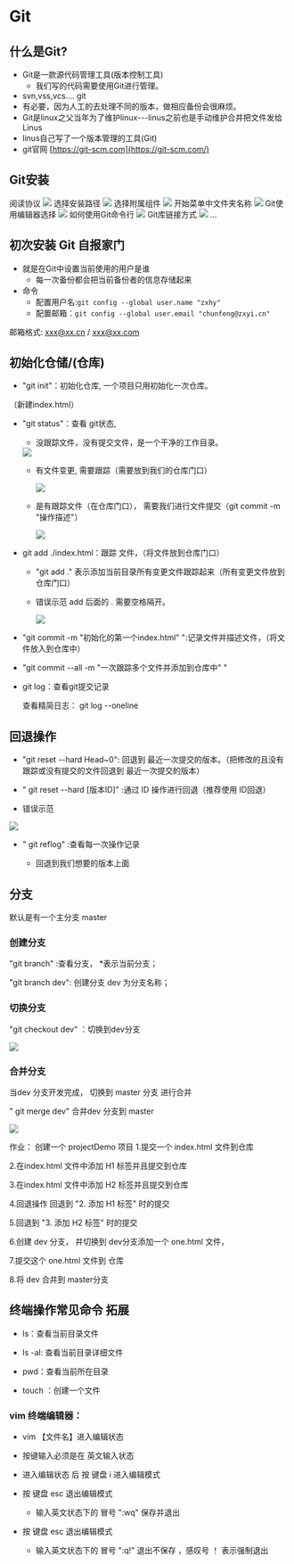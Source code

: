 # Git
## 什么是Git?
- Git是一款源代码管理工具(版本控制工具)
  - 我们写的代码需要使用Git进行管理。
- svn,vss,vcs.... git
- 有必要，因为人工的去处理不同的版本，做相应备份会很麻烦。
- Git是linux之父当年为了维护linux---linus之前也是手动维护合并把文件发给Linus
- linus自己写了一个版本管理的工具(Git)
- git官网 [https://git-scm.com](https://git-scm.com/)

## Git安装
阅读协议
<img src='images/QQ20190731215103.png' />
选择安装路径
<img src='images/QQ20190731215537.png' />
选择附属组件
<img src='images/QQ20190731215749.png' />
开始菜单中文件夹名称
<img src='images/QQ20190731215946.png' />
Git使用编辑器选择
<img src='images/QQ20190731220444.png' />
如何使用Git命令行
<img src='images/QQ20190731220845.png' />
Git库链接方式
<img src='images/QQ20190731221040.png' />
...

## 



## 初次安装 Git 自报家门

- 就是在Git中设置当前使用的用户是谁
	- 每一次备份都会把当前备份者的信息存储起来
- 命令
	- 配置用户名:```git config --global user.name "zxhy"```
	- 配置邮箱：```git config --global user.email "chunfeng@zxyi.cn"```

邮箱格式: xxx@xx.cn / xxx@xx.com

## 初始化仓储/(仓库)

- "git init"：初始化仓库, 一个项目只用初始化一次仓库。

（新建index.html）
- "git status"：查看 git状态,

  - 没跟踪文件，没有提交文件，是一个干净的工作目录。

  <img src="images/20190801_141005.jpg">

  - 有文件变更, 需要跟踪（需要放到我们的仓库门口）

    <img src="images/20190801_141255.jpg">
    
  - 是有跟踪文件（在仓库门口）， 需要我们进行文件提交（git commit -m "操作描述"）

    <img src="images/20190801_141557.jpg">

- git add ./index.html：跟踪 文件，（将文件放到仓库门口）

  - "git add ." 表示添加当前目录所有变更文件跟踪起来（所有变更文件放到仓库门口）

  - 错误示范 add 后面的 . 需要空格隔开。

    <img src="images/20190801_142201.jpg" >

- "git commit -m "初始化的第一个index.html" ":记录文件并描述文件，（将文件放入到仓库中）

-  "git commit --all -m "一次跟踪多个文件并添加到仓库中" "

- git log：查看git提交记录

  查看精简日志： git log --oneline



## 回退操作

- "git reset --hard Head~0": 回退到 最近一次提交的版本。（把修改的且没有跟踪或没有提交的文件回退到 最近一次提交的版本）

- " git reset --hard [版本ID]" :通过 ID 操作进行回退（推荐使用 ID回退）

- 错误示范

<img src="images/20190801_153148.jpg"/>

- " git reflog" :查看每一次操作记录

	- 回退到我们想要的版本上面



##  分支

默认是有一个主分支 master



### 创建分支

"git branch" :查看分支， *表示当前分支；

"git branch dev": 创建分支 dev 为分支名称；



### 切换分支

"git checkout dev" ：切换到dev分支

<img src="images/20190801_162042.jpg"/>

### 合并分支

当dev 分支开发完成， 切换到 master 分支 进行合并

" git merge dev" 合并dev 分支到 master

<img src="images/20190801_163928.jpg" />





作业：
创建一个 projectDemo 项目
1.提交一个 index.html 文件到仓库

2.在index.html 文件中添加 H1 标签并且提交到仓库

3.在index.html 文件中添加 H2 标签并且提交到仓库

4.回退操作 回退到 "2. 添加 H1 标签" 时的提交

5.回退到 "3. 添加 H2 标签" 时的提交

6.创建 dev 分支， 并切换到 dev分支添加一个 one.html 文件，

7.提交这个 one.html 文件到 仓库

8.将 dev 合并到 master分支



## 终端操作常见命令 拓展

- ls：查看当前目录文件

- ls -al: 查看当前目录详细文件 

- pwd：查看当前所在目录

- touch ：创建一个文件 

### vim 终端编辑器：

- vim 【文件名】进入编辑状态
- 按键输入必须是在 英文输入状态
- 进入编辑状态 后 按 键盘 i 进入编辑模式
- 按 键盘 esc 退出编辑模式

	- 输入英文状态下的 冒号 ":wq" 保存并退出

- 按 键盘 esc 退出编辑模式

	- 输入英文状态下的 冒号 ":q!" 退出不保存 ，感叹号 ！ 表示强制退出

